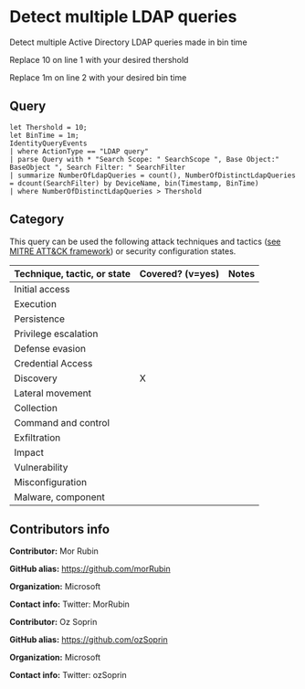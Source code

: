 # Detect multiple LDAP queries

Detect multiple Active Directory LDAP queries made in bin time

Replace 10 on line 1 with your desired thershold

Replace 1m on line 2 with your desired bin time

## Query

```
let Thershold = 10;
let BinTime = 1m;
IdentityQueryEvents
| where ActionType == "LDAP query"
| parse Query with * "Search Scope: " SearchScope ", Base Object:" BaseObject ", Search Filter: " SearchFilter
| summarize NumberOfLdapQueries = count(), NumberOfDistinctLdapQueries = dcount(SearchFilter) by DeviceName, bin(Timestamp, BinTime)
| where NumberOfDistinctLdapQueries > Thershold 

```
## Category

This query can be used the following attack techniques and tactics ([see MITRE ATT&CK framework](https://attack.mitre.org/)) or security configuration states.

| Technique, tactic, or state | Covered? (v=yes) | Notes |
|------------------------|----------|-------|
| Initial access |  |  |
| Execution |  |  |
| Persistence |  |  | 
| Privilege escalation |  |  |
| Defense evasion |  |  | 
| Credential Access |  |  | 
| Discovery | X |  | 
| Lateral movement |  |  | 
| Collection |  |  | 
| Command and control |  |  | 
| Exfiltration |  |  | 
| Impact |  |  |
| Vulnerability |  |  |
| Misconfiguration |  |  |
| Malware, component |  |  |


## Contributors info

**Contributor:** Mor Rubin

**GitHub alias:** https://github.com/morRubin

**Organization:** Microsoft

**Contact info:** Twitter: MorRubin

**Contributor:** Oz Soprin

**GitHub alias:** https://github.com/ozSoprin

**Organization:** Microsoft

**Contact info:** Twitter: ozSoprin
